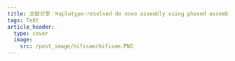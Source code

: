 ```yaml
---
title: 文献分享：Haplotype-resolved de novo assembly using phased assembly graphs with hifiasm
tags: TeXt
article_header:
  type: cover
  image: 
    src: /post_image/hifisam/hifisam.PNG
---
```

